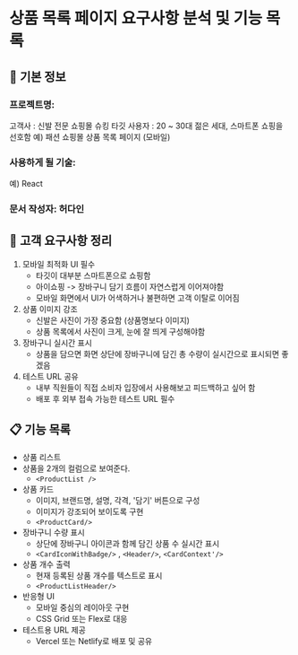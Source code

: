 # 상품 목록 페이지 요구사항 분석 및 기능 목록

## 📌 기본 정보
### 프로젝트명: 
고객사 : 신발 전문 쇼핑몰 슈킹
타깃 사용자 : 20 ~ 30대 젊은 세대, 스마트폰 쇼핑을 선호함
예) 패션 쇼핑몰 상품 목록 페이지 (모바일)

### 사용하게 될 기술: 
예) React

### 문서 작성자: 허다인

## 📝 고객 요구사항 정리
1. 모바일 최적화 UI 필수
   - 타깃이 대부분 스마트폰으로 쇼핑함
   - 아이쇼핑 -> 장바구니 담기 흐름이 자연스럽게 이어져야함
   - 모바일 화면에서 UI가 어색하거나 불편하면 고객 이탈로 이어짐
2. 상품 이미지 강조
   - 신발은 사진이 가장 중요함 (상품명보다 이미지)
   - 상품 목록에서 사진이 크게, 눈에 잘 띄게 구성해야함
3. 장바구니 실시간 표시
   - 상품을 담으면 화면 상단에 장바구니에 담긴 총 수량이 실시간으로 표시되면 좋겠음
4. 테스트 URL 공유
   - 내부 직원들이 직접 소비자 입장에서 사용해보고 피드백하고 싶어 함
   - 배포 후 외부 접속 가능한 테스트 URL 필수
     
## 📋 기능 목록
- 상품 리스트
- 상품을 2개의 컬럼으로 보여준다.
  - `<ProductList />`
- 상품 카드
  - 이미지, 브랜드명, 설명, 각격, '담기' 버튼으로 구성
  - 이미지가 강조되어 보이도록 구현
  - `<ProductCard/>`
- 장바구니 수량 표시
  - 상단에 장바구니 아이콘과 함께 담긴 상품 수 실시간 표시
  - `<CardIconWithBadge/>` , `<Header/>`, `<CardContext'/>`
- 상품 개수 출력
  - 현재 등록된 상품 개수를 텍스트로 표시
  - `<ProductListHeader/>`
- 반응형 UI
  - 모바일 중심의 레이아웃 구현
  - CSS Grid 또는 Flex로 대응
- 테스트용 URL 제공
  - Vercel 또는 Netlify로 배포 및 공유
 
 
